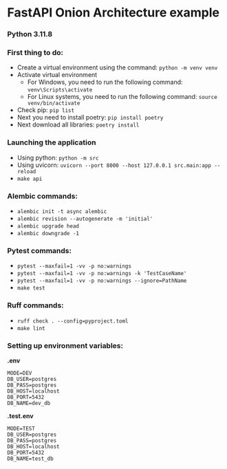 # FastAPI Onion Architecture example

### Python 3.11.8
### First thing to do:
- Create a virtual environment using the command: `python -m venv venv`
- Activate virtual environment
    - For Windows, you need to run the following command: `venv\Scripts\activate`
    - For Linux systems, you need to run the following command: `source venv/bin/activate`
- Check pip: `pip list`
- Next you need to install poetry: `pip install poetry`
- Next download all libraries: `poetry install`


### Launching the application
  - Using python: `python -m src`
  - Using uvicorn: `uvicorn --port 8000 --host 127.0.0.1 src.main:app --reload`
  - `make api`


### Alembic commands:
  - `alembic init -t async alembic`
  - `alembic revision --autogenerate -m 'initial'`
  - `alembic upgrade head`
  - `alembic downgrade -1`


### Pytest commands:
  - `pytest --maxfail=1 -vv -p no:warnings`
  - `pytest --maxfail=1 -vv -p no:warnings -k 'TestCaseName'`
  - `pytest --maxfail=1 -vv -p no:warnings --ignore=PathName`
  - `make test`

### Ruff commands:
  - `ruff check . --config=pyproject.toml`
  - `make lint`

### Setting up environment variables:
**.env**
```
MODE=DEV
DB_USER=postgres
DB_PASS=postgres
DB_HOST=localhost
DB_PORT=5432
DB_NAME=dev_db
```

**.test.env**

```
MODE=TEST
DB_USER=postgres
DB_PASS=postgres
DB_HOST=localhost
DB_PORT=5432
DB_NAME=test_db
```
